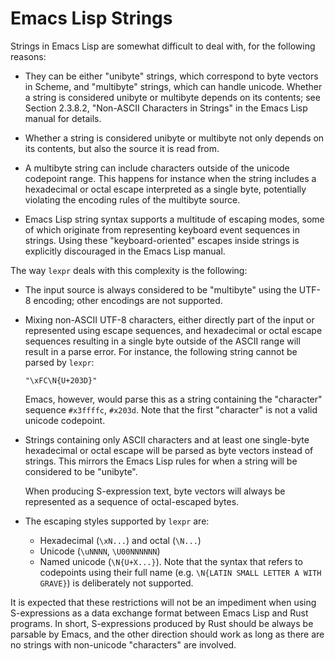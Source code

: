 # Emacs Lisp Strings

Strings in Emacs Lisp are somewhat difficult to deal with, for the
following reasons:

- They can be either "unibyte" strings, which correspond to byte
  vectors in Scheme, and "multibyte" strings, which can handle
  unicode. Whether a string is considered unibyte or multibyte depends
  on its contents; see Section 2.3.8.2, "Non-ASCII Characters in
  Strings" in the Emacs Lisp manual for details.

- Whether a string is considered unibyte or multibyte not only depends
  on its contents, but also the source it is read from.

- A multibyte string can include characters outside of the unicode
  codepoint range. This happens for instance when the string includes
  a hexadecimal or octal escape interpreted as a single byte,
  potentially violating the encoding rules of the multibyte source.

- Emacs Lisp string syntax supports a multitude of escaping modes,
  some of which originate from representing keyboard event sequences
  in strings. Using these "keyboard-oriented" escapes inside strings
  is explicitly discouraged in the Emacs Lisp manual.

The way `lexpr` deals with this complexity is the following:

- The input source is always considered to be "multibyte" using the
  UTF-8 encoding; other encodings are not supported.

- Mixing non-ASCII UTF-8 characters, either directly part of the input
  or represented using escape sequences, and hexadecimal or octal
  escape sequences resulting in a single byte outside of the ASCII
  range will result in a parse error. For instance, the following
  string cannot be parsed by `lexpr`:

  `"\xFC\N{U+203D}"`

  Emacs, however, would parse this as a string containing the
  "character" sequence `#x3ffffc`, `#x203d`. Note that the first
  "character" is not a valid unicode codepoint.

- Strings containing only ASCII characters and at least one
  single-byte hexadecimal or octal escape will be parsed as byte
  vectors instead of strings. This mirrors the Emacs Lisp rules for
  when a string will be considered to be "unibyte".

  When producing S-expression text, byte vectors will always be
  represented as a sequence of octal-escaped bytes.

- The escaping styles supported by `lexpr` are:

  - Hexadecimal (`\xN...`) and octal (`\N...`)
  - Unicode (`\uNNNN`, `\U00NNNNNN`)
  - Named unicode (`\N{U+X...}`). Note that the syntax that refers to
    codepoints using their full name (e.g. `\N{LATIN SMALL LETTER A
    WITH GRAVE}`) is deliberately not supported.

It is expected that these restrictions will not be an impediment when
using S-expressions as a data exchange format between Emacs Lisp and
Rust programs. In short, S-expressions produced by Rust should be
always be parsable by Emacs, and the other direction should work as
long as there are no strings with non-unicode "characters" are
involved.
